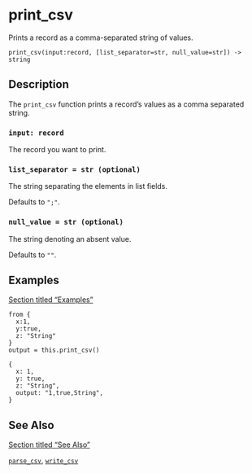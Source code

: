 # print_csv

Prints a record as a comma-separated string of values.

```tql
print_csv(input:record, [list_separator=str, null_value=str]) -> string
```

## Description

The `print_csv` function prints a record’s values as a comma separated string.

### `input: record`

The record you want to print.

### `list_separator = str (optional)`

The string separating the elements in list fields.

Defaults to `";"`.

### `null_value = str (optional)`

The string denoting an absent value.

Defaults to `""`.

## Examples

[Section titled “Examples”](#examples)

```tql
from {
  x:1,
  y:true,
  z: "String"
}
output = this.print_csv()
```

```tql
{
  x: 1,
  y: true,
  z: "String",
  output: "1,true,String",
}
```

## See Also

[Section titled “See Also”](#see-also)

[`parse_csv`](/reference/functions/parse_csv), [`write_csv`](/reference/operators/write_csv)